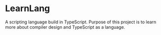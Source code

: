 # LearnLang
A scripting language build in TypeScript. Purpose of this project is to learn more about compiler design and TypeScript as a language.
